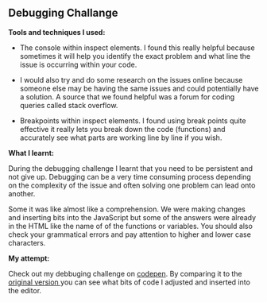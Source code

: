 ## Debugging Challange ##

**Tools and techniques I used:**
 

- The console within inspect elements. I found this really helpful because sometimes it will help you identify the exact problem and what line the issue is occurring within your code. 

- I would also try and do some research on the issues online because someone else may be having the same issues and could potentially have a solution.  A source that we found helpful was a forum for coding queries called stack overflow. 

- Breakpoints within inspect elements. I found using break points quite effective it really lets you break down the code (functions) and accurately see what parts are working line by line if you wish.

**What I learnt:**

During the debugging challenge I learnt that you need to be persistent and not give up. Debugging can be a very time consuming process depending on the complexity of the issue and often solving one problem can lead onto another.

Some it was like almost like a comprehension. We were making changes and inserting bits into the JavaScript but some of the answers were already in the HTML like the name of of the functions or variables. You should also check your grammatical errors and pay attention to higher and lower case characters. 

**My attempt:**

Check out my debbuging challenge on [codepen](http://codepen.io/rana18/pen/LVVevP?editors=101). By comparing it to the [original version  ](http://codepen.io/baddeo/pen/YXPpwV?editors=001) you can see what bits of code I adjusted and inserted into the editor.







